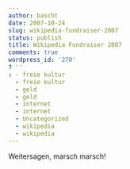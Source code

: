 ```yaml
---
author: bascht
date: 2007-10-24
slug: wikipedia-fundraiser-2007
status: publish
title: Wikipedia Fundraiser 2007
comments: true
wordpress_id: '270'
? ''
: - freie kultur
  - freie kultur
  - geld
  - geld
  - internet
  - internet
  - Uncategorized
  - wikipedia
  - wikipedia
---
```


Weitersagen, marsch marsch!



